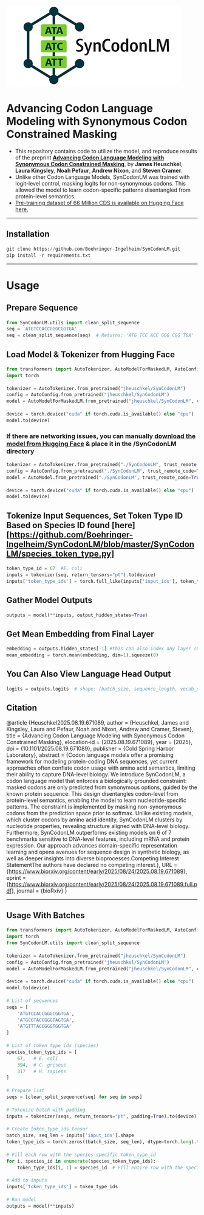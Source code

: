 ![SynCodonLM Logo](SynCodonLM/logo/logo.jpg)


# Advancing Codon Language Modeling with Synonymous Codon Constrained Masking



- This repository contains code to utilize the model, and reproduce results of the preprint [**Advancing Codon Language Modeling with Synonymous Codon Constrained Masking**](https://www.biorxiv.org/content/10.1101/2025.08.19.671089v1), by **James Heuschkel**, **Laura Kingsley**, **Noah Pefaur**, **Andrew Nixon**, and **Steven Cramer**.
- Unlike other Codon Language Models, SynCodonLM was trained with logit-level control, masking logits for non-synonymous codons. This allowed the model to learn codon-specific patterns disentangled from protein-level semantics.
- [Pre-training dataset of 66 Million CDS is available on Hugging Face here.](https://huggingface.co/datasets/jheuschkel/cds-dataset)
---
## Installation

```python
git clone https://github.com/Boehringer-Ingelheim/SynCodonLM.git
pip install -r requirements.txt
```
---
# Usage
## Prepare Sequence

```python
from SynCodonLM.utils import clean_split_sequence
seq = 'ATGTCCACCGGGCGGTGA'
seq = clean_split_sequence(seq)  # Returns: 'ATG TCC ACC GGG CGG TGA'
```

## Load Model & Tokenizer from Hugging Face
```python
from transformers import AutoTokenizer, AutoModelForMaskedLM, AutoConfig
import torch

tokenizer = AutoTokenizer.from_pretrained("jheuschkel/SynCodonLM")
config = AutoConfig.from_pretrained("jheuschkel/SynCodonLM")
model = AutoModelForMaskedLM.from_pretrained("jheuschkel/SynCodonLM", config=config)

device = torch.device("cuda" if torch.cuda.is_available() else "cpu")
model.to(device)
```
### If there are networking issues, you can manually [download the model from Hugging Face](https://huggingface.co/jheuschkel/SynCodonLM/resolve/main/model.safetensors?download=true) & place it in the /SynCodonLM directory
```python
tokenizer = AutoTokenizer.from_pretrained("./SynCodonLM", trust_remote_code=True)
config = AutoConfig.from_pretrained("./SynCodonLM", trust_remote_code=True)
model = AutoModel.from_pretrained("./SynCodonLM", trust_remote_code=True, config=config)

device = torch.device("cuda" if torch.cuda.is_available() else "cpu")
model.to(device)

```

## Tokenize Input Sequences, Set Token Type ID Based on Species ID found [here][https://github.com/Boehringer-Ingelheim/SynCodonLM/blob/master/SynCodonLM/species_token_type.py]

```python
token_type_id = 67  #E. coli
inputs = tokenizer(seq, return_tensors="pt").to(device)
inputs['token_type_ids'] = torch.full_like(inputs['input_ids'], token_type_id) # manually set token_type_ids
```

## Gather Model Outputs
```python
outputs = model(**inputs, output_hidden_states=True)
```

## Get Mean Embedding from Final Layer
```python
embedding = outputs.hidden_states[-1] #this can also index any layer (0-11)
mean_embedding = torch.mean(embedding, dim=1).squeeze(0)
```

## You Can Also View Language Head Output
```python
logits = outputs.logits  # shape: [batch_size, sequence_length, vocab_size]
```

## Citation
@article {Heuschkel2025.08.19.671089,
	author = {Heuschkel, James and Kingsley, Laura and Pefaur, Noah and Nixon, Andrew and Cramer, Steven},
	title = {Advancing Codon Language Modeling with Synonymous Codon Constrained Masking},
	elocation-id = {2025.08.19.671089},
	year = {2025},
	doi = {10.1101/2025.08.19.671089},
	publisher = {Cold Spring Harbor Laboratory},
	abstract = {Codon language models offer a promising framework for modeling protein-coding DNA sequences, yet current approaches often conflate codon usage with amino acid semantics, limiting their ability to capture DNA-level biology. We introduce SynCodonLM, a codon language model that enforces a biologically grounded constraint: masked codons are only predicted from synonymous options, guided by the known protein sequence. This design disentangles codon-level from protein-level semantics, enabling the model to learn nucleotide-specific patterns. The constraint is implemented by masking non-synonymous codons from the prediction space prior to softmax. Unlike existing models, which cluster codons by amino acid identity, SynCodonLM clusters by nucleotide properties, revealing structure aligned with DNA-level biology. Furthermore, SynCodonLM outperforms existing models on 6 of 7 benchmarks sensitive to DNA-level features, including mRNA and protein expression. Our approach advances domain-specific representation learning and opens avenues for sequence design in synthetic biology, as well as deeper insights into diverse bioprocesses.Competing Interest StatementThe authors have declared no competing interest.},
	URL = {https://www.biorxiv.org/content/early/2025/08/24/2025.08.19.671089},
	eprint = {https://www.biorxiv.org/content/early/2025/08/24/2025.08.19.671089.full.pdf},
	journal = {bioRxiv}
}


-----

## Usage With Batches
```python
from transformers import AutoTokenizer, AutoModelForMaskedLM, AutoConfig
import torch
from SynCodonLM.utils import clean_split_sequence

tokenizer = AutoTokenizer.from_pretrained("jheuschkel/SynCodonLM")
config = AutoConfig.from_pretrained("jheuschkel/SynCodonLM")
model = AutoModelForMaskedLM.from_pretrained("jheuschkel/SynCodonLM", config=config)

device = torch.device("cuda" if torch.cuda.is_available() else "cpu")
model.to(device)

# List of sequences
seqs = [
    'ATGTCCACCGGGCGGTGA',
    'ATGCGTACCGGGTAGTGA',
    'ATGTTTACCGGGTGGTGA'
]

# List of token type ids (species)
species_token_type_ids = [
    67,   # E. coli
    394,  # C. griseus
    317   # H. sapiens
]

# Prepare list
seqs = [clean_split_sequence(seq) for seq in seqs]

# Tokenize batch with padding
inputs = tokenizer(seqs, return_tensors="pt", padding=True).to(device)

# Create token_type_ids tensor
batch_size, seq_len = inputs['input_ids'].shape
token_type_ids = torch.zeros((batch_size, seq_len), dtype=torch.long).to(device)

# Fill each row with the species-specific token_type_id
for i, species_id in enumerate(species_token_type_ids):
    token_type_ids[i, :] = species_id  # Fill entire row with the species ID

# Add to inputs
inputs['token_type_ids'] = token_type_ids

# Run model
outputs = model(**inputs)
```


